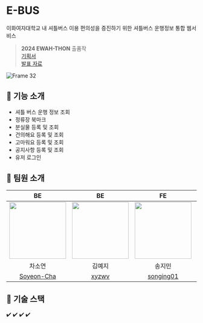 # E-BUS
이화여자대학교 내 셔틀버스 이용 편의성을 증진하기 위한 셔틀버스 운행정보 통합 웹서비스
> **2024 EWAH-THON** 출품작<br>
> [기획서](https://github.com/Ewhathon/2024ewhathon/blob/%EA%B9%80%EB%91%98%EC%9D%B4%EC%86%A1%EC%B0%A8/papers/%EA%B9%80%EB%91%98%EC%9D%B4%EC%86%A1%EC%B0%A8_Ewhathon%EA%B8%B0%ED%9A%8D%EC%84%9C.pdf)<br>
> [발표 자료](https://github.com/Ewhathon/2024ewhathon/blob/%EA%B9%80%EB%91%98%EC%9D%B4%EC%86%A1%EC%B0%A8/papers/%EA%B9%80%EB%91%98%EC%9D%B4%EC%86%A1%EC%B0%A8_%EC%9D%B4%ED%99%94%ED%86%A4_%EB%B0%9C%ED%91%9C%EC%9E%90%EB%A3%8C.pdf)

![Frame 32](https://github.com/E-BUS/SERVER/assets/121334671/f1ecbdd8-b996-4707-be75-acc9a34c7728) 


## 💚 기능 소개
- 셔틀 버스 운행 정보 조회
- 정류장 북마크
- 분실물 등록 및 조회
- 건의해요 등록 및 조회
- 고마워요 등록 및 조회
- 공지사항 등록 및 조회
- 유저 로그인

## 💚 팀원 소개 
| BE | BE | FE | FE | DESIGN |
|:---:|:---:|:---:|:---:|:---:|
|<img width="150" src="https://avatars.githubusercontent.com/u/89539031?v=4" />|<img width="150" src="https://avatars.githubusercontent.com/u/121334671?v=4" />|<img width="150" src="https://avatars.githubusercontent.com/u/79829662?v=4" />|<img width="150" src="https://avatars.githubusercontent.com/u/102040717?v=4" />|<img width="150" src="https://scontent-ssn1-1.cdninstagram.com/v/t51.2885-19/118651266_1254391924905149_8436982021047136710_n.jpg?stp=dst-jpg_s150x150&_nc_ht=scontent-ssn1-1.cdninstagram.com&_nc_cat=105&_nc_ohc=R2mLl7S8m68AX83RO7S&edm=AOQ1c0wBAAAA&ccb=7-5&oh=00_AfAVTJm12Y0oo1sMl-M6b8npAjoEBN9_stLJekVFmYytaQ&oe=65FE1411&_nc_sid=8b3546">|
| 차소연 | 김예지 | 송지민 | 이서진 | 김수연 |
| [Soyeon-Cha](https://github.com/Soyeon-Cha) | [xyzwv](https://github.com/xyzwv) | [songing01](https://github.com/songing01) | [529539](https://github.com/529539) | [s_yeon.723](https://www.instagram.com/s_yeon.723)

## 💚 기술 스택
✔️ 
✔️ 
✔️ 
✔️ 
